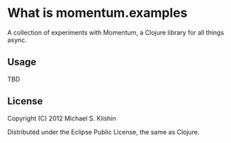 # What is momentum.examples

A collection of experiments with Momentum, a Clojure library for all things async.


## Usage

TBD


## License

Copyright (C) 2012 Michael S. Klishin

Distributed under the Eclipse Public License, the same as Clojure.
